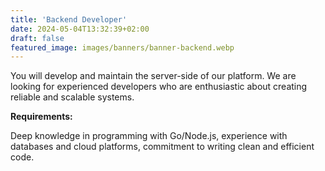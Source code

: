 ```yaml
---
title: 'Backend Developer'
date: 2024-05-04T13:32:39+02:00
draft: false
featured_image: images/banners/banner-backend.webp
---
```


You will develop and maintain the server-side of our platform. We are looking for experienced developers who are enthusiastic about creating reliable and scalable systems.

**Requirements:** 

Deep knowledge in programming with Go/Node.js, experience with databases and cloud platforms, commitment to writing clean and efficient code.
